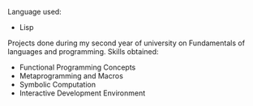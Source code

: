 Language used:
  - Lisp
    
Projects done during my second year of university on Fundamentals of languages and programming.
Skills obtained:
  - Functional Programming Concepts
  - Metaprogramming and Macros
  - Symbolic Computation
  - Interactive Development Environment
